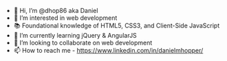 - 👋 Hi, I’m @dhop86 aka Daniel
- 👀 I’m interested in web development
- 📚 Foundational knowledge of HTML5, CSS3, and Client-Side JavaScript
- 🌱 I’m currently learning jQuery & AngularJS
- 💞️ I’m looking to collaborate on web development
- 📫 How to reach me - https://www.linkedin.com/in/danielmhopper/

<!---
dhop86/dhop86 is a ✨ special ✨ repository because its `README.md` (this file) appears on your GitHub profile.
You can click the Preview link to take a look at your changes.
--->
